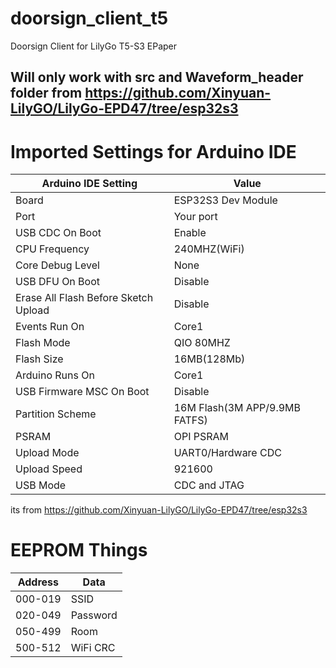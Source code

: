 # doorsign_client_t5
Doorsign Client for LilyGo T5-S3 EPaper
## Will only work with src and Waveform_header folder from https://github.com/Xinyuan-LilyGO/LilyGo-EPD47/tree/esp32s3


# Imported Settings for Arduino IDE
| Arduino IDE Setting  | Value |
|----------------------|-------|
|Board |	ESP32S3 Dev Module|
|Port |	Your port|
|USB CDC On Boot |	Enable|
|CPU Frequency |	240MHZ(WiFi)|
|Core Debug Level |	None|
|USB DFU On Boot |	Disable|
|Erase All Flash Before Sketch Upload |	Disable|
|Events Run On |	Core1|
|Flash Mode |	QIO 80MHZ|
|Flash Size |	16MB(128Mb)|
|Arduino Runs On |	Core1|
|USB Firmware MSC On Boot |	Disable|
|Partition Scheme |	16M Flash(3M APP/9.9MB FATFS)|
|PSRAM |	OPI PSRAM|
|Upload Mode |	UART0/Hardware CDC|
|Upload Speed |	921600|
|USB Mode |	CDC and JTAG|

its from https://github.com/Xinyuan-LilyGO/LilyGo-EPD47/tree/esp32s3

# EEPROM Things
| Address | Data |
|---------|------|
|000-019|SSID |
|020-049| Password|
|050-499| Room|
|500-512|WiFi CRC|
